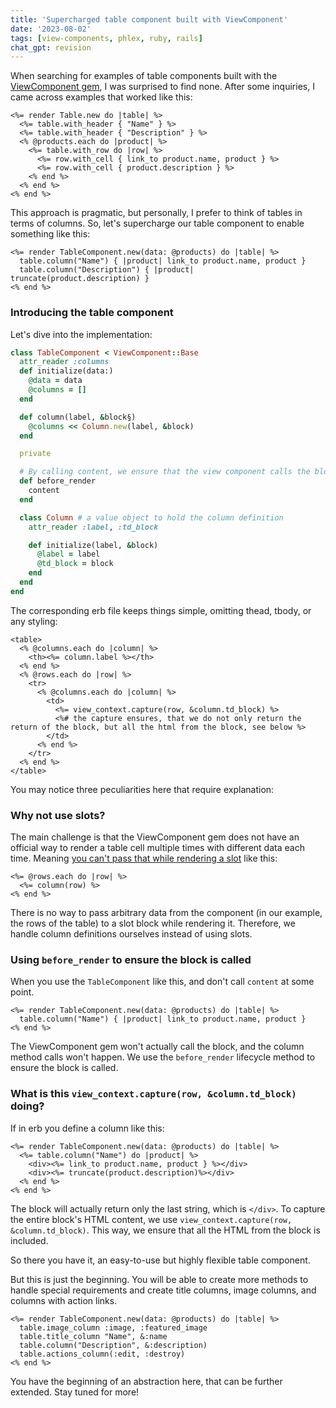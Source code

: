 ```yaml
---
title: 'Supercharged table component built with ViewComponent'
date: '2023-08-02'
tags: [view-components, phlex, ruby, rails]
chat_gpt: revision
---
```


When searching for examples of table components built with the [ViewComponent gem](https://github.com/viewComponent/view_component/), I was surprised to find none. After some inquiries, I came across examples that worked like this:


```erb
<%= render Table.new do |table| %>
  <%= table.with_header { "Name" } %>
  <%= table.with_header { "Description" } %>
  <% @products.each do |product| %>
    <%= table.with_row do |row| %>
      <%= row.with_cell { link_to product.name, product } %>
      <%= row.with_cell { product.description } %>
    <% end %>
  <% end %>
<% end %>
```

This approach is pragmatic, but personally, I prefer to think of tables in terms of columns. So, let's supercharge our table component to enable something like this:

```erb
<%= render TableComponent.new(data: @products) do |table| %>
  table.column("Name") { |product| link_to product.name, product }
  table.column("Description") { |product| truncate(product.description) } 
<% end %>
```

### Introducing the table component

Let's dive into the implementation:

```ruby
class TableComponent < ViewComponent::Base
  attr_reader :columns
  def initialize(data:)
    @data = data
    @columns = []
  end

  def column(label, &block§)
    @columns << Column.new(label, &block)
  end  

  private

  # By calling content, we ensure that the view component calls the block, and @columns get populated
  def before_render
    content 
  end

  class Column # a value object to hold the column definition
    attr_reader :label, :td_block

    def initialize(label, &block)
      @label = label
      @td_block = block
    end
  end
end  
```

The corresponding erb file keeps things simple, omitting thead, tbody, or any styling:


```erb
<table>
  <% @columns.each do |column| %>
    <th><%= column.label %></th>
  <% end %>
  <% @rows.each do |row| %>
    <tr>
      <% @columns.each do |column| %>
        <td>
          <%= view_context.capture(row, &column.td_block) %>
          <%# the capture ensures, that we do not only return the return of the block, but all the html from the block, see below %>
        </td>
      <% end %>
    </tr>
  <% end %>
</table>
```

You may notice three peculiarities here that require explanation:

### Why not use slots?
The main challenge is that the ViewComponent gem does not have an official way to render a table cell multiple times with different data each time. Meaning [you can't pass that while rendering a slot](https://github.com/ViewComponent/view_component/issues/1810) like this:

```erb
<%= @rows.each do |row| %>
  <%= column(row) %>
<% end %>
```

There is no way to pass arbitrary data from the component (in our example, the rows of the table) to a slot block while rendering it. Therefore, we handle column definitions ourselves instead of using slots.

### Using `before_render` to ensure the block is called

When you use the `TableComponent` like this, and don't call `content` at some point.

```erb
<%= render TableComponent.new(data: @products) do |table| %>
  table.column("Name") { |product| link_to product.name, product }
<% end %>
```

The ViewComponent gem won't actually call the block, and the column method calls won't happen. We use the `before_render` lifecycle method to ensure the block is called.

### What is this `view_context.capture(row, &column.td_block)` doing?

If in erb you define a column like this:

```erb
<%= render TableComponent.new(data: @products) do |table| %>
  <%= table.column("Name") do |product| %>
    <div><%= link_to product.name, product } %></div>
    <div><%= truncate(product.description)%></div>
  <% end %>
<% end %>
```

The block will actually return only the last string, which is `</div>`. To capture the entire block's HTML content, we use `view_context.capture(row, &column.td_block)`. This way, we ensure that all the HTML from the block is included.


So there you have it, an easy-to-use but highly flexible table component.


But this is just the beginning. You will be able to create more methods to handle special requirements and create title columns, image columns, and columns with action links.

```erb
<%= render TableComponent.new(data: @products) do |table| %>
  table.image_column :image, :featured_image
  table.title_column "Name", &:name
  table.column("Description", &:description)
  table.actions_column(:edit, :destroy)
<% end %>
```

You have the beginning of an abstraction here, that can be further extended. Stay tuned for more!